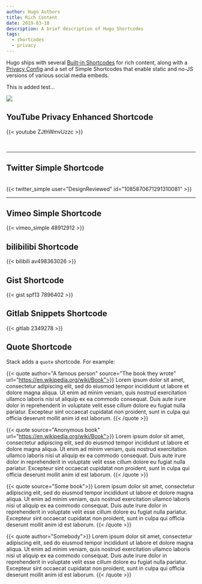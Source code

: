 ```yaml
---
author: Hugo Authors
title: Rich Content
date: 2019-03-10
description: A brief description of Hugo Shortcodes
tags:
  - shortcodes
  - privacy
---
```


Hugo ships with several [Built-in Shortcodes](https://gohugo.io/content-management/shortcodes/#use-hugo-s-built-in-shortcodes) for rich content, along with a [Privacy Config](https://gohugo.io/about/hugo-and-gdpr/) and a set of Simple Shortcodes that enable static and no-JS versions of various social media embeds.

T﻿his is added test...

![](/img/mountains-g0cb175312_1280.jpg)

## <!--more-->

## YouTube Privacy Enhanced Shortcode

{{< youtube ZJthWmvUzzc >}}

<br>

---

## Twitter Simple Shortcode

<br>{{< twitter_simple user="DesignReviewed" id="1085870671291310081" >}}

---

## Vimeo Simple Shortcode

{{< vimeo_simple 48912912 >}}

## bilibilibi Shortcode

{{< bilibili av498363026 >}}

## Gist Shortcode

{{< gist spf13 7896402 >}}

## Gitlab Snippets Shortcode

{{< gitlab 2349278 >}}

## Quote Shortcode

Stack adds a `quote` shortcode. For example:

{{< quote author="A famous person" source="The book they wrote" url="https://en.wikipedia.org/wiki/Book">}}
Lorem ipsum dolor sit amet, consectetur adipiscing elit, sed do eiusmod tempor incididunt ut labore et dolore magna aliqua. Ut enim ad minim veniam, quis nostrud exercitation ullamco laboris nisi ut aliquip ex ea commodo consequat. Duis aute irure dolor in reprehenderit in voluptate velit esse cillum dolore eu fugiat nulla pariatur. Excepteur sint occaecat cupidatat non proident, sunt in culpa qui officia deserunt mollit anim id est laborum.
{{< /quote >}}

{{< quote source="Anonymous book" url="https://en.wikipedia.org/wiki/Book">}}
Lorem ipsum dolor sit amet, consectetur adipiscing elit, sed do eiusmod tempor incididunt ut labore et dolore magna aliqua. Ut enim ad minim veniam, quis nostrud exercitation ullamco laboris nisi ut aliquip ex ea commodo consequat. Duis aute irure dolor in reprehenderit in voluptate velit esse cillum dolore eu fugiat nulla pariatur. Excepteur sint occaecat cupidatat non proident, sunt in culpa qui officia deserunt mollit anim id est laborum.
{{< /quote >}}

{{< quote source="Some book">}}
Lorem ipsum dolor sit amet, consectetur adipiscing elit, sed do eiusmod tempor incididunt ut labore et dolore magna aliqua. Ut enim ad minim veniam, quis nostrud exercitation ullamco laboris nisi ut aliquip ex ea commodo consequat. Duis aute irure dolor in reprehenderit in voluptate velit esse cillum dolore eu fugiat nulla pariatur. Excepteur sint occaecat cupidatat non proident, sunt in culpa qui officia deserunt mollit anim id est laborum.
{{< /quote >}}

{{< quote author="Somebody">}}
Lorem ipsum dolor sit amet, consectetur adipiscing elit, sed do eiusmod tempor incididunt ut labore et dolore magna aliqua. Ut enim ad minim veniam, quis nostrud exercitation ullamco laboris nisi ut aliquip ex ea commodo consequat. Duis aute irure dolor in reprehenderit in voluptate velit esse cillum dolore eu fugiat nulla pariatur. Excepteur sint occaecat cupidatat non proident, sunt in culpa qui officia deserunt mollit anim id est laborum.
{{< /quote >}}

